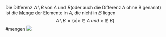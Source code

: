 Die Differenz $A \setminus B$ von $A$ und $B$(oder auch die Differenz A ohne B genannt) ist die [Menge](Mengen.md) der Elemente in $A$, die nicht in $B$ liegen $$A \setminus B = \{x|x \in A\ und\ x\notin B\}$$
#mengen
![](Differenz%20von%20zwei%20Mengen.png)